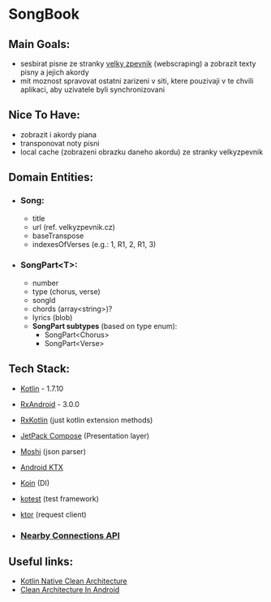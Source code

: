 # SongBook

## Main Goals:
- sesbirat pisne ze stranky [velky zpevnik](http://velkyzpevnik.cz) (webscraping) a zobrazit texty pisny a jejich akordy
- mit moznost spravovat ostatni zarizeni v siti, ktere pouzivaji v te chvili aplikaci, aby uzivatele byli synchronizovani

## Nice To Have:
- zobrazit i akordy piana
- transponovat noty pisni
- local cache (zobrazeni obrazku daneho akordu) ze stranky velkyzpevnik

## Domain Entities:
- ### Song: 
    - title
    - url (ref. velkyzpevnik.cz)
    - baseTranspose
    - indexesOfVerses (e.g.: 1, R1, 2, R1, 3)
- ### SongPart\<T>:
    - number
    - type (chorus, verse)
    - songId
    - chords (array\<string>)?
    - lyrics (blob)
    - __SongPart subtypes__ (based on type enum):
        - SongPart\<Chorus>
        - SongPart\<Verse>

## Tech Stack:
- [Kotlin]() - 1.7.10
- [RxAndroid]() - 3.0.0
- [RxKotlin]() (just kotlin extension methods)
- [JetPack Compose](https://developer.android.com/jetpack/compose) (Presentation layer)
- [Moshi](https://github.com/square/moshi) (json parser)
- [Android KTX](https://developer.android.com/kotlin/ktx?ref=hackernoon.com)
- [Koin](https://insert-koin.io/?ref=hackernoon.com) (DI)
- [kotest](https://kotest.io/) (test framework)
- [ktor](https://ktor.io/docs/getting-started-ktor-client.html#make-request) (request client)

- ### [Nearby Connections API](https://developers.google.com/nearby/connections/overview)

## Useful links:
- [Kotlin Native Clean Architecture](https://proandroiddev.com/clean-architecture-example-with-kotlin-multiplatform-c361bb283fd0?gi=da2a47bbfaa5)
- [Clean Architecture In Android](https://www.geeksforgeeks.org/what-is-clean-architecture-in-android/#:~:text=Clean%20architecture%20is%20a%20method,goal%20should%20be%20rendered%20obsolete.)